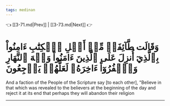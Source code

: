```yaml
---
tags: medinan
---
```


👈 [[3-71.md|Prev]] | [[3-73.md|Next]] 👉

# وَقَالَت طَّآئِفَةٞ مِّنۡ أَهۡلِ ٱلۡكِتَٰبِ ءَامِنُواْ بِٱلَّذِيٓ أُنزِلَ عَلَى ٱلَّذِينَ ءَامَنُواْ وَجۡهَ ٱلنَّهَارِ وَٱكۡفُرُوٓاْ ءَاخِرَهُۥ لَعَلَّهُمۡ يَرۡجِعُونَ

And a faction of the People of the Scripture say [to each other], "Believe in that which was revealed to the believers at the beginning of the day and reject it at its end that perhaps they will abandon their religion

---

